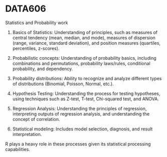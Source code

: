 # DATA606
Statistics and Probability work

1. Basics of Statistics: Understanding of principles, such as measures of central tendency (mean, median, and mode), measures of dispersion (range, variance, standard deviation), and position measures (quartiles, percentiles, z-scores).

2. Probabilistic concepts: Understanding of probability basics, including combinations and permutations, probability laws/rules, conditional probability, and dependency. 

3. Probability distributions: Ability to recognize and analyze different types of distributions (Binomial, Poisson, Normal, etc.).

4. Hypothesis Testing: Understanding the process for testing hypotheses, using techniques such as Z-test, T-test, Chi-squared test, and ANOVA.

5. Regression Analysis: Understanding the principles of regression, interpreting outputs of regression analysis, and understanding the concept of correlation.

6. Statistical modeling: Includes model selection, diagnosis, and result interpretation.

R plays a heavy role in these processes given its statistical processing capabilities.

